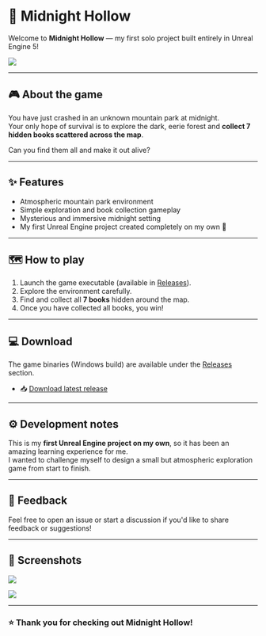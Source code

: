 # 🌙 Midnight Hollow

Welcome to **Midnight Hollow** — my first solo project built entirely in Unreal Engine 5!  

![](https://github.com/user-attachments/assets/c78c228c-c098-430b-838e-667e595028d4)


---

## 🎮 About the game

You have just crashed in an unknown mountain park at midnight.  
Your only hope of survival is to explore the dark, eerie forest and **collect 7 hidden books scattered across the map**.  

Can you find them all and make it out alive?

---

## ✨ Features

- Atmospheric mountain park environment
- Simple exploration and book collection gameplay
- Mysterious and immersive midnight setting
- My first Unreal Engine project created completely on my own 🎉

---

## 🗺️ How to play

1. Launch the game executable (available in [Releases](../../releases)).
2. Explore the environment carefully.
3. Find and collect all **7 books** hidden around the map.
4. Once you have collected all books, you win!

---

## 💻 Download

The game binaries (Windows build) are available under the [Releases](../../releases) section.  

- 📥 [Download latest release](../../releases)

---

## ⚙️ Development notes

This is my **first Unreal Engine project on my own**, so it has been an amazing learning experience for me.  
I wanted to challenge myself to design a small but atmospheric exploration game from start to finish.  

---

## 💬 Feedback

Feel free to open an issue or start a discussion if you'd like to share feedback or suggestions!  

---

## 📸 Screenshots

![](https://github.com/user-attachments/assets/79583015-5d76-4bfb-bbf2-e18c4fd14085)

![](https://github.com/user-attachments/assets/ed65f24d-f62b-45e4-b0ed-5180bdfe287d)



---

### ⭐ Thank you for checking out Midnight Hollow!
